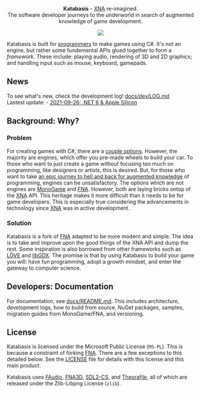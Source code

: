 <p align="center">
  <b>Katabasis</b> - <a href=https://en.wikipedia.org/wiki/Microsoft_XNA>XNA</a> re-imagined.</br>The software developer journeys to the underworld in search of augmented knowledge of game development.</a>
</p>
<p align="center">
    <img src="https://github.com/lithiumtoast/katabasis/actions/workflows/develop.yml/badge.svg" />
</p>

Katabasis is built for [programmers](https://en.wikipedia.org/wiki/Programmer) to make games using C#. It's not an engine, but rather some fundemental APIs glued together to form a *framework*. These include: playing audio, rendering of 3D and 2D graphics; and handling input such as mouse, keyboard, gamepads.

## News

To see what's new, check the development log! [docs/dev/LOG.md](docs/dev/LOG.md)  
Lastest update: - [2021-09-26: .NET 6 & Apple Silicon](docs/dev/2021-09-26-net6-apple-silicon.md)

## Background: Why?

### Problem

For creating games with C#, there are a [couple options](https://dotnet.microsoft.com/apps/games/engines). However, the majority are engines, which offer you pre-made wheels to build your car. To those who want to just create a game without focusing too much on programming, like designers or artists, this is desired. But, for those who want to take [an epic journey to hell and back for augmented knowledge](https://en.wikipedia.org/wiki/Katabasis#Trip_into_the_underworld) of programming, engines can be unsatisfactory. The options which are not engines are [MonoGame](https://github.com/MonoGame/MonoGame) and [FNA](https://github.com/FNA-XNA/FNA). However, both are laying bricks ontop of the [XNA](https://en.wikipedia.org/wiki/Microsoft_XNA) API. This heritage makes it more difficult than it needs to be for game developers. This is especially true considering the advancements in technology since [XNA](https://en.wikipedia.org/wiki/Microsoft_XNA) was in active development.

### Solution

Katabasis is a fork of [FNA](https://github.com/FNA-XNA/FNA) adapted to be more modern and simple. The idea is to take and improve upon the good things of the XNA API and dump the rest. Some inspiration is also borrowed from other frameworks such as [LÖVE](https://love2d.org) and [libGDX](https://libgdx.badlogicgames.com). The promise is that by using Katabasis to build your game you will: have fun programming, adopt a growth mindset, and enter the gateway to computer science.

## Developers: Documentation

For documentation, see [docs/README.md](docs/README.md). This includes architecture, development logs, how to build from source, NuGet packages, samples, migration guides from MonoGame/FNA, and versioning.

## License

Katabasis is licensed under the Microsoft Public License (`MS-PL`). This is because a constraint of forking [FNA](https://github.com/FNA-XNA/FNA). There are a few exceptions to this detailed below. See the [LICENSE](LICENSE) file for details with this license and this main product.

Katabasis uses [FAudio](https://github.com/FNA-XNA/FAudio), [FNA3D](https://github.com/FNA-XNA/FNA3D), [SDL2-CS](https://github.com/flibitijibibo/SDL2-CS), and [Theorafile](https://github.com/FNA-XNA/Theorafile), all of which are released under the Zlib-Libpng License (`zlib`).
